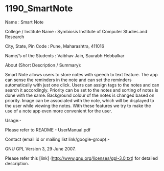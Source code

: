 1190_SmartNote
==============

Name : Smart Note

College / Institute Name : Symbiosis Institute of Computer Studies and Research

City, State, Pin Code : Pune, Maharashtra, 411016

Name/’s of the Students : Vaibhav Jain, Saurabh Hebbalkar

About (Short Description / Summary):

Smart Note  allows users to store notes with speech to text feature. The app can sense the reminders in the note and can set the reminders
automatically with just one click. Users can assign tags to the notes and can search it accordingly.
Priority can be set to the notes and sorting of notes is done with the same. Background colour of the
notes is changed based on priority. Image can be associated with the note, which will be displayed to the user while
viewing the notes. With these features we try to make the use of a note app even more convenient
for the user.

Usage:-

Please refer to README - UserManual.pdf

Contact (email id or mailing list link/google-group):-

GNU GPL Version 3, 29 June 2007.

Please refer this [link] (http://www.gnu.org/licenses/gpl-3.0.txt) for detailed description.

